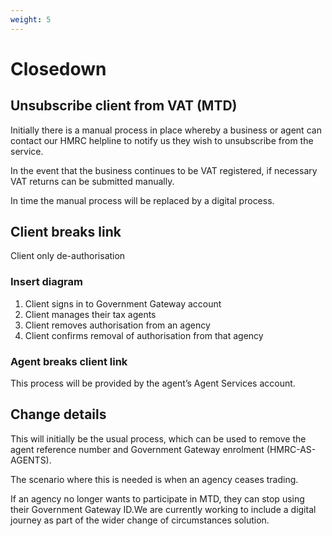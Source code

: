 ```yaml
---
weight: 5
---
```


# Closedown

## Unsubscribe client from VAT (MTD)

Initially there is a manual process in place whereby a business or agent can contact our HMRC helpline to notify us they wish to unsubscribe from the service.

In the event that the business continues to be VAT registered, if necessary VAT returns can be submitted manually.

In time the manual process will be replaced by a digital process.


## Client breaks link

Client only de-authorisation

### Insert diagram

1. Client signs in to Government Gateway account
2. Client manages their tax agents
3. Client removes authorisation from an agency
4. Client confirms removal of authorisation from that agency

### Agent breaks client link

This process will be provided by the agent’s Agent Services account.


## Change details
This will initially be the usual process, which can be used to remove the agent reference number and Government Gateway enrolment (HMRC-AS-AGENTS).

The scenario where this is needed is when an agency ceases trading.

If an agency no longer wants to participate in MTD, they can stop using their Government Gateway ID.We are currently working to include a digital journey as part of the wider change of circumstances solution.

